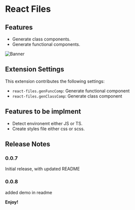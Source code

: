 # React Files

## Features

- Generate class components.
- Generate functional components.

![Banner](https://github.com/Huzaifaahmed20/react-files/blob/master/assets/banner.jpg)

<!-- ## Demo

![Demo](react-files.gif) -->

## Extension Settings

This extension contributes the following settings:

- `react-files.genFuncComp`: Generate functional component
- `react-files.genClassComp`: Generate class component

## Features to be implment

- Detect environemt either JS or TS.
- Create styles file either css or scss.

## Release Notes

### 0.0.7

Initial release, with updated README

### 0.0.8

added demo in readme

**Enjoy!**
